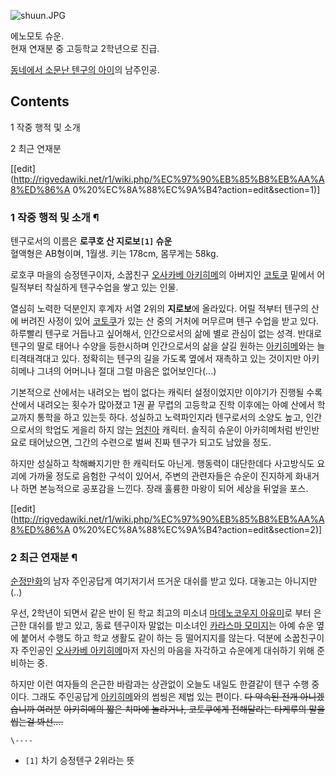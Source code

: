 ![shuun.JPG](http://z0.enha.kr/http://rigvedawiki.net/r1/pds/shuun.JPG)

에노모토 슈운.  
현재 연재분 중 고등학교 2학년으로 진급.

[동네에서 소문난 텐구의 아이](%EB%8F%99%EB%84%A4%EC%97%90%EC%84%9C%20%EC%86%8C%EB%AC%B8%EB%82%9C%20%ED%85%90%EA%B5%AC%EC%9D%98%20%EC%95%84%EC%9D%B4.md)의 남주인공.

## Contents

    

1 작중 행적 및 소개

2 최근 연재분

[[edit](http://rigvedawiki.net/r1/wiki.php/%EC%97%90%EB%85%B8%EB%AA%A8%ED%86%A
0%20%EC%8A%88%EC%9A%B4?action=edit&section=1)]

### 1 작중 행적 및 소개 ¶

텐구로서의 이름은 **로쿠호 산 지로보`[1]` 슈운**  
혈액형은 AB형이며, 1월생. 키는 178cm, 몸무게는 58kg.

  

로호쿠 마을의 승정텐구이자, 소꿉친구 [오사카베 아키히메](%EC%98%A4%EC%82%AC%EC%B9%B4%EB%B2%A0%20%EC%95%84%ED%82%A4%ED%9E%88%EB%A9%94.md)의 아버지인
[코토쿠](%EC%BD%94%ED%86%A0%EC%BF%A0.md) 밑에서 어릴적부터 착실하게 텐구수업을 쌓고 있는 인물.

  

열심히 노력한 덕분인지 후계자 서열 2위의 **지로보**에 올라있다. 어릴 적부터 텐구의 산에 버려진 사정이 있어
[코토쿠](%EC%BD%94%ED%86%A0%EC%BF%A0.md)가 있는 산 중의 거처에 머무르며 텐구 수업을 받고 있다. 하루빨리
텐구로 거듭나고 싶어해서, 인간으로서의 삶에 별로 관심이 없는 성격. 반대로 텐구의 딸로 태어나 수양을 등한시하며 인간으로서의 삶을 살길
원하는 [아키히메](%EC%98%A4%EC%82%AC%EC%B9%B4%EB%B2%A0%20%EC%95%84%ED%82%A4%ED%9E%88%EB%A9%94.md)와는 늘 티격태격대고 있다. 정확히는 텐구의 길을 가도록 옆에서 재촉하고 있는 것이지만 아키히메나 그녀의 어머니나
절대 그럴 마음은 없어보인다(...)

  

기본적으로 산에서는 내려오는 법이 없다는 캐릭터 설정이었지만 이야기가 진행될 수록 산에서 내려오는 횟수가 많아졌고 1권 끝 무렵의 고등학교
진학 이후에는 아예 산에서 학교까지 통학을 하고 있는듯 하다. 성실하고 노력파인지라 텐구로서의 소양도 높고, 인간으로서의 학업도 게을리 하지
않는 [엄친아](%EC%97%84%EC%B9%9C%EC%95%84.md) 캐릭터. 솔직히 슈운이 아카히메처럼 반인반요로 태어났으면,
그간의 수련으로 벌써 진짜 텐구가 되고도 남았을 정도.

  

하지만 성실하고 착해빠지기만 한 캐릭터도 아닌게. 행동력이 대단한데다 사고방식도 요괴에 가까울 정도로 음험한 구석이 있어서, 주변의
관련자들은 슈운이 진지하게 화내거나 하면 본능적으로 공포감을 느낀다. 장래 훌륭한 마왕이 되어 세상을 뒤엎을 포스.

[[edit](http://rigvedawiki.net/r1/wiki.php/%EC%97%90%EB%85%B8%EB%AA%A8%ED%86%A
0%20%EC%8A%88%EC%9A%B4?action=edit&section=2)]

### 2 최근 연재분 ¶

[순정만화](%EC%88%9C%EC%A0%95%EB%A7%8C%ED%99%94.md)의 남자 주인공답게 여기저기서 뜨거운 대쉬를 받고
있다. 대놓고는 아니지만(..)

  

우선, 2학년이 되면서 같은 반이 된 학교 최고의 미소녀 [마데노코우지 아유미](%EB%A7%88%EB%8D%B0%EB%85%B8%EC%BD%94%EC%9A%B0%EC%A7%80%20%EC%95%84%EC%9C%A0%EB%AF%B8.md)로 부터 은근한 대쉬를 받고 있고,
동료 텐구이자 말없는 미소녀인 [카라스마 모미지](%EC%B9%B4%EB%9D%BC%EC%8A%A4%EB%A7%88%20%EB%AA%A8%EB%AF%B8%EC%A7%80.md)는 아예 슈운 옆에 붙어서 수행도 하고 학교 생활도 같이 하는 등 떨어지지를 않는다. 덕분에
소꿉친구이자 주인공인 [오사카베 아키히메](%EC%98%A4%EC%82%AC%EC%B9%B4%EB%B2%A0%20%EC%95%84%ED%82%A4%ED%9E%88%EB%A9%94.md)마저 자신의 마음을 자각하고 슈운에게 대쉬하기 위해 준비하는 중.

  

하지만 이런 여자들의 은근한 바람과는 상관없이 오늘도 내일도 한결같이 텐구 수행 중이다. 그래도 주인공답게 [아키히메](%EC%98%A4%EC%82%AC%EC%B9%B4%EB%B2%A0%20%EC%95%84%ED%82%A4%ED%9E%88%EB%A9%94.md)와의 썸씽은
제법 있는 편이다. <del>다 약속된 전개 아니겠습니까 여러분</del> <del>아키히메의 짧은 치마에 놀라거나, 코토쿠에게 전해달라는
타케루의 말을 씹는걸 봐선....</del>

`\----`

  * `[1]` 차기 승정텐구 2위라는 뜻

